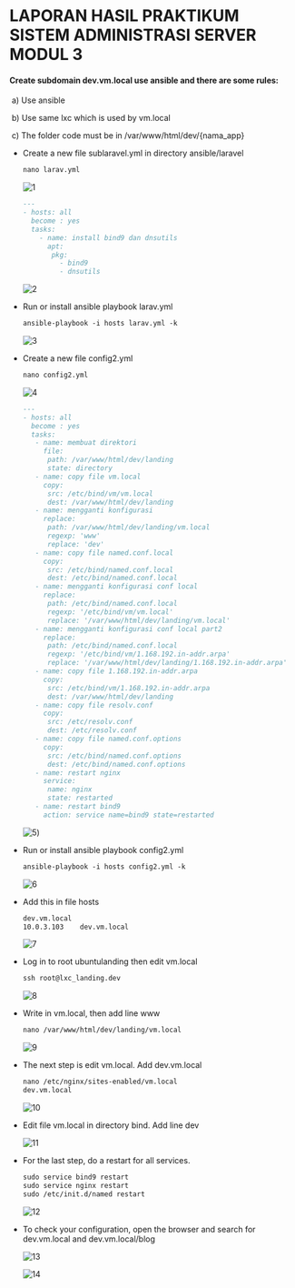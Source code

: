 # **LAPORAN HASIL PRAKTIKUM SISTEM ADMINISTRASI SERVER MODUL 3**

#### Create subdomain dev.vm.local use ansible and there are some rules:

​	a) Use ansible

​	b) Use same lxc which is used by vm.local

​	c) The folder code must be in /var/www/html/dev/{nama_app}



* Create a new file sublaravel.yml in directory ansible/laravel

  ```markdown
  nano larav.yml
  ```

  

  ![1](https://user-images.githubusercontent.com/92940432/146402876-c88b7e4b-c998-4d59-bee0-82b005499550.png)

  

  ```markdown
  ---
  - hosts: all
    become : yes
    tasks:
      - name: install bind9 dan dnsutils
        apt:
         pkg:
           - bind9
           - dnsutils
  ```

  

  

  ![2](https://user-images.githubusercontent.com/92940432/146402882-07168670-6d7a-433a-b353-aab8c54e5e12.png)

  

* Run or install ansible playbook larav.yml

  ```markdown
  ansible-playbook -i hosts larav.yml -k
  ```

  

  ![3](https://user-images.githubusercontent.com/92940432/146402886-fa64b697-84bf-4b79-bd31-d9ee0e0ee28a.png)


  

* Create a new file config2.yml

  ```markdown
  nano config2.yml 
  ```

  

  ![4](https://user-images.githubusercontent.com/92940432/146402893-885e000a-b6d4-4b08-8b1a-8e270d326549.png)

  

  ```markdown
  ---
  - hosts: all
    become : yes
    tasks:
     - name: membuat direktori
       file:
        path: /var/www/html/dev/landing
        state: directory
     - name: copy file vm.local
       copy:
        src: /etc/bind/vm/vm.local
        dest: /var/www/html/dev/landing
     - name: mengganti konfigurasi
       replace:
        path: /var/www/html/dev/landing/vm.local
        regexp: 'www'
        replace: 'dev'
     - name: copy file named.conf.local
       copy:
        src: /etc/bind/named.conf.local
        dest: /etc/bind/named.conf.local
     - name: mengganti konfigurasi conf local
       replace:
        path: /etc/bind/named.conf.local
        regexp: '/etc/bind/vm/vm.local'
        replace: '/var/www/html/dev/landing/vm.local'
     - name: mengganti konfigurasi conf local part2
       replace:
        path: /etc/bind/named.conf.local
        regexp: '/etc/bind/vm/1.168.192.in-addr.arpa'
        replace: '/var/www/html/dev/landing/1.168.192.in-addr.arpa'
     - name: copy file 1.168.192.in-addr.arpa
       copy:
        src: /etc/bind/vm/1.168.192.in-addr.arpa
        dest: /var/www/html/dev/landing
     - name: copy file resolv.conf
       copy:
        src: /etc/resolv.conf
        dest: /etc/resolv.conf
     - name: copy file named.conf.options
       copy:
        src: /etc/bind/named.conf.options
        dest: /etc/bind/named.conf.options
     - name: restart nginx
       service:
        name: nginx
        state: restarted
     - name: restart bind9
       action: service name=bind9 state=restarted
  ```

  

  

  ![5](https://user-images.githubusercontent.com/92940432/146402894-2b36e5a2-9b61-4ba9-86de-3bbe272422f4.png))

  

* Run or install ansible playbook config2.yml

  ```markdown
  ansible-playbook -i hosts config2.yml -k
  ```

  

  ![6](https://user-images.githubusercontent.com/92940432/146402897-929d8697-18c2-4a9d-9818-5d73f0de5588.png)

  

* Add this in file hosts

  ```markdown
  dev.vm.local
  10.0.3.103	dev.vm.local	
  ```

  

  ![7](https://user-images.githubusercontent.com/92940432/146402903-f62707ca-06dd-4613-a93c-ddd063ab7b3f.png)


  

* Log in to root ubuntulanding then edit vm.local

  ```markdown
  ssh root@lxc_landing.dev
  ```

  

  ![8](https://user-images.githubusercontent.com/92940432/146402909-2607619f-8338-4b4a-a423-7868ab72c77f.png)

  

* Write in vm.local, then add line www

  ````markdown
  nano /var/www/html/dev/landing/vm.local
  ````

  

  ![9](https://user-images.githubusercontent.com/92940432/146402912-8ad3210d-105c-46d5-964d-69cf59226120.png)

  

* The next step is edit vm.local. Add dev.vm.local

  ```markdown
  nano /etc/nginx/sites-enabled/vm.local
  dev.vm.local
  ```

  

  
  ![10](https://user-images.githubusercontent.com/92940432/146402914-a47f6075-9c7e-4c72-8c37-645fe2aaa194.png)


  

* Edit file vm.local in directory bind. Add line dev

  
  
  ![11](https://user-images.githubusercontent.com/92940432/146402917-5ec2d570-135a-49d5-bc9e-1767eee2d9ec.png)
  
  
  
* For the last step, do a restart for all services.

  ```markdown
  sudo service bind9 restart
  sudo service nginx restart
  sudo /etc/init.d/named restart
  ```

  

  ![12](https://user-images.githubusercontent.com/92940432/146402919-96b4f710-da5c-467f-b5ca-b7f3c261b721.png)

  

* To check your configuration, open the browser and search for dev.vm.local and dev.vm.local/blog 

  

  ![13](https://user-images.githubusercontent.com/92940432/146402925-b76d2910-3d9b-439f-abf0-a1c8a83f750d.png)

  

  ![14](https://user-images.githubusercontent.com/92940432/146402930-7c992040-1cd9-495c-8237-da9e6000a32b.png)

  
  
  

